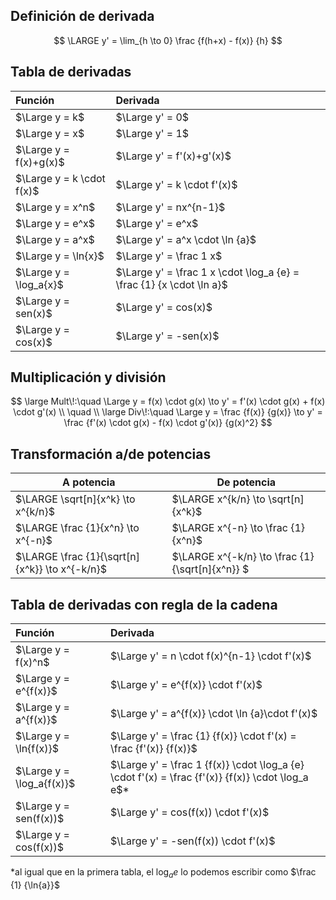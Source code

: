 ## Definición de derivada
$$
\LARGE y' = \lim_{h \to 0} \frac {f(h+x) - f(x)} {h}
$$

## Tabla de derivadas

| Función            | Derivada                                                     |
| :----------------- | :----------------------------------------------------------- |
| $\Large y = k$     | $\Large y' = 0$                                                     |
| $\Large y = x$            | $\Large y' = 1$                                                     |
| $\Large y = f(x)+g(x)$    | $\Large y' = f'(x)+g'(x)$                                           |
| $\Large y = k \cdot f(x)$ | $\Large y' = k \cdot f'(x)$                                         |
| $\Large y = x^n$          | $\Large y' = nx^{n-1}$                                              |
| $\Large y = e^x$          | $\Large y' = e^x$                                                   |
| $\Large y = a^x$          | $\Large y' = a^x \cdot \ln {a}$                                     |
| $\Large y = \ln{x}$       | $\Large y' = \frac 1 x$                                             |
| $\Large y = \log_a{x}$    | $\Large y' = \frac 1 x \cdot \log_a {e} = \frac {1} {x \cdot \ln a}$ |
| $\Large y = sen(x)$       | $\Large y' = cos(x)$                                                |
| $\Large y = cos(x)$       | $\Large y' = -sen(x)$                                               |

## Multiplicación y división

$$
\large Mult\!:\quad
\Large y = f(x) \cdot g(x) \to y' = f'(x) \cdot g(x) + f(x) \cdot g'(x) \\
\quad \\
\large Div\!:\quad
\Large y = \frac {f(x)} {g(x)} \to y' = \frac {f'(x) \cdot g(x) - f(x) \cdot g'(x)} {g(x)^2}
$$

<div style="page-break-after: always;"></div>

## Transformación a/de potencias

| A potencia                                     | De potencia                                     |
| ---------------------------------------------- | ----------------------------------------------- |
| $\LARGE \sqrt[n]{x^k} \to x^{k/n}$             | $\LARGE x^{k/n} \to \sqrt[n]{x^k}$              |
| $\LARGE \frac {1}{x^n} \to x^{-n}$             | $\LARGE x^{-n} \to \frac {1}{x^n}$              |
| $\LARGE \frac {1}{\sqrt[n]{x^k}} \to x^{-k/n}$ | $\LARGE x^{-k/n} \to \frac {1}{\sqrt[n]{x^n}} $ |

## Tabla de derivadas con regla de la cadena

| Función            | Derivada                                                     |
| :----------------- | :----------------------------------------------------------- |
| $\Large y = f(x)^n$       | $\Large y' = n \cdot f(x)^{n-1} \cdot f'(x)$              |
| $\Large y = e^{f(x)}$ | $\Large y' = e^{f(x)} \cdot f'(x)$                       |
| $\Large y = a^{f(x)}$     | $\Large y' = a^{f(x)} \cdot \ln {a}\cdot f'(x)$                    |
| $\Large y = \ln{f(x)}$    | $\Large y' = \frac {1} {f(x)} \cdot f'(x) = \frac {f'(x)} {f(x)}$   |
| $\Large y = \log_a{f(x)}$ | $\Large y' = \frac 1 {f(x)} \cdot \log_a {e} \cdot f'(x) = \frac {f'(x)} {f(x)} \cdot \log_a e$* |
| $\Large y = sen(f(x))$    | $\Large y' = cos(f(x)) \cdot f'(x)$                                 |
| $\Large y = cos(f(x))$    | $\Large y' = -sen(f(x)) \cdot f'(x)$                                |

*al igual que en la primera tabla, el $\log_a e$ lo podemos escribir como $\frac {1} {\ln{a}}$